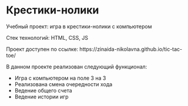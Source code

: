 # Крестики-нолики
<p>Учебный проект: игра в крестики-нолики с компьютером</p>
<p>Стек технологий: HTML, CSS, JS</p>
<p>Проект доступен по ссылке: https://zinaida-nikolavna.github.io/tic-tac-toe/</p>
<p>В данном проекте реализован следующий функционал:</p>
<ul>
<li>Игра с компьютером на поле 3 на 3</li>
<li>Реализована смена очередности хода</li>
<li>Ведение общего счета</li>
<li>Ведение истории игр</li>
</ul>
